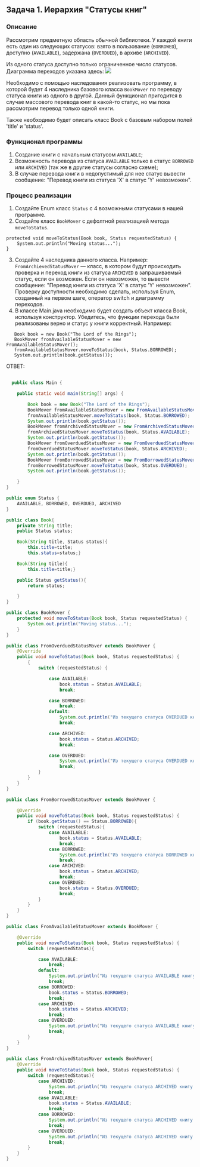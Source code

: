 ## Задача 1. Иерархия "Статусы книг"

### Описание
Рассмотрим предметную область обычной библиотеки. 
У каждой книги есть один из следующих статусов: взято в пользование (`BORROWED`), доступно (`AVAILABLE`),
задержана (`OVERDUED`), в архиве (`ARCHIVED`).

Из одного статуса доступно только ограниченное число статусов. 
Диаграмма переходов указана здесь: 
![](https://i.imgur.com/EpJ0tOb.jpg)

Необходимо с помощью наследования реализовать программу, в которой будет 4 наследника базового класса `BookMover` по переводу статуса книги из одного в другой.
Данный функционал пригодится в случае массового перевода книг в какой-то статус, но мы пока рассмотрим перевод только одной книги.

Также необходимо будет описать класс Book с базовым набором полей 'title' и 'status'.

### Функционал программы
1. Создание книги с начальным статусом `AVAILABLE`;
2. Возможноcть перевода из статуса `AVAILABLE` только в статус `BORROWED` или `ARCHIVED` (так же в другие статусы согласно схеме);
3. В случае перевода книги в недопустимый для нее статус вывести сообщение: "Перевод книги из статуса 'X' в статус 'Y' невозможен".

### Процесс реализации
1. Создайте Enum класс `Status` с 4 возможными статусами в нашей программе.
2. Создайте класс `BookMover` с дефолтной реализацией метода `moveToStatus`. 
```
protected void moveToStatus(Book book, Status requestedStatus) {
    System.out.println("Moving status...");
}
```
3. Создайте 4 наследника данного класса. 
Например: `FromArchievedStatusMover` — класс, в котором будут происходить проверка и переход книги из статуса `ARCHIVED` в запрашиваемый статус, если он возможен. Если он невозможен, то вывести сообщение: "Перевод книги из статуса 'X' в статус 'Y' невозможен".
Проверку доступности необходимо сделать, используя Enum, созданный на первом шаге, оператор switch и диаграмму переходов.
4. В классе Main.java необходимо будет создать объект класса Book, используя конструктор. Убедитесь, 
что функции перехода были реализованы верно и статус у книги корректный. Например:

```
   Book book = new Book("The Lord of the Rings");
   BookMover fromAvailableStatusMover = new FromAvailableStatusMover();
   fromAvailableStatusMover.moveToStatus(book, Status.BORROWED);
   System.out.println(book.getStatus());
```
ОТВЕТ:
```java 
    
  public class Main {

    public static void main(String[] args) {

        Book book = new Book("The Lord of the Rings");
        BookMover fromAvailableStatusMover = new FromAvailableStatusMover();
        fromAvailableStatusMover.moveToStatus(book, Status.BORROWED);
        System.out.println(book.getStatus());
        BookMover fromArchivedStatusMover = new FromArchivedStatusMover();
        fromArchivedStatusMover.moveToStatus(book, Status.AVAILABLE);
        System.out.println(book.getStatus());
        BookMover fromOverduedStatusMover = new FromOverduedStatusMover();
        fromOverduedStatusMover.moveToStatus(book, Status.ARCHIVED);
        System.out.println(book.getStatus());
        BookMover fromBorrowedStatusMover = new FromBorrowedStatusMover();
        fromBorrowedStatusMover.moveToStatus(book, Status.OVERDUED);
        System.out.println(book.getStatus());

    }
}

public enum Status {
    AVAILABLE, BORROWED, OVERDUED, ARCHIVED
}

public class Book{
    private String title;
    public Status status;

    Book(String title, Status status){
        this.title=title;
        this.status=status;}

    Book(String title){
        this.title=title;}

    public Status getStatus(){
        return status;

    }
}

public class BookMover {
    protected void moveToStatus(Book book, Status requestedStatus) {
        System.out.println("Moving status...");
    }
}

public class FromOverduedStatusMover extends BookMover {
    @Override
    public void moveToStatus(Book book, Status requestedStatus) {
        {
            switch (requestedStatus) {

                case AVAILABLE:
                    book.status = Status.AVAILABLE;
                    break;

                case BORROWED:
                    break;
                default:
                    System.out.println("Из текущего статуса OVERDUED книгу нельзя перевести в BORROWED");
                    break;

                case ARCHIVED:
                    book.status = Status.ARCHIVED;
                    break;

                case OVERDUED:
                    System.out.println("Из текущего статуса OVERDUED книгу нельзя перевести в OVERDUED");
                    break;
            }
        }
    }
}

public class FromBorrowedStatusMover extends BookMover {

    @Override
    public void moveToStatus(Book book, Status requestedStatus) {
        if (book.getStatus() == Status.BORROWED){
            switch (requestedStatus){
                case AVAILABLE:
                    book.status = Status.AVAILABLE;
                    break;
                case BORROWED:
                    System.out.println("Из текущего статуса BORROWED книгу нельзя перевести в BORROWED");
                    break;
                case ARCHIVED:
                    book.status = Status.ARCHIVED;
                    break;
                case OVERDUED:
                    book.status = Status.OVERDUED;
                    break;
            }
        }
    }
}

public class FromAvailableStatusMover extends BookMover {

    @Override
    public void moveToStatus(Book book, Status requestedStatus) {
        switch (requestedStatus){

            case AVAILABLE:
                break;
            default:
                System.out.println("Из текущего статуса AVAILABLE книгу нельзя перевести в AVAILABLE");
                break;
            case BORROWED:
                book.status = Status.BORROWED;
                break;
            case ARCHIVED:
                book.status = Status.ARCHIVED;
                break;
            case OVERDUED:
                System.out.println("Из текущего статуса AVAILABLE книгу нельзя перевести в OVERDUED");
                break;
        }
    }
}

public class FromArchivedStatusMover extends BookMover{
    @Override
    public void moveToStatus(Book book, Status requestedStatus) {
        switch (requestedStatus){
            case ARCHIVED:
                System.out.println("Из текущего статуса ARCHIVED книгу нельзя перевести в ARCHIVED");
                break;
            case AVAILABLE:
                book.status = Status.AVAILABLE;
                break;
            case BORROWED:
                System.out.println("Из текущего статуса ARCHIVED книгу нельзя перевести в BORROWED");
                break;
            case OVERDUED:
                System.out.println("Из текущего статуса ARCHIVED книгу нельзя перевести в OVERDUED");
                break;
        }
    }
}

